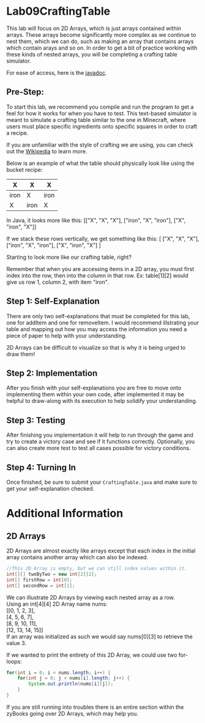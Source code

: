 # Lab09CraftingTable

This lab will focus on 2D Arrays, which is just arrays contained within arrays. These arrays become significantly more complex as we continue to nest them, which we can do, such as making an array that contains arrays which contain arays and so on. In order to get a bit of practice working with these kinds of nested arrays, you will be completing a crafting table simulator.

For ease of access, here is the [javadoc](https://csu-cs162.github.io/Lab09CraftingTable/).

## Pre-Step:
To start this lab, we recommend you compile and run the program to get a feel for how it works for when you have to test. This text-based simulator is meant to simulate a crafting table similar to the one in Minecraft, where users must place specific ingredients onto specific squares in order to craft a recipe.

If you are unfamiliar with the style of crafting we are using, you can check out the [Wikipedia](https://minecraft.fandom.com/wiki/Crafting) to learn more.

Below is an example of what the table should physically look like using the bucket recipe:

| X | X | X |
| --- | --- | --- |
| iron | X | iron |
| X | iron | X |

In Java, it looks more like this:
[["X", "X", "X"], ["iron", "X", "iron"], ["X", "iron", "X"]]

If we stack these rows vertically, we get something like this:
[
["X", "X", "X"],
["iron", "X", "iron"],
["X", "iron", "X"]
]

Starting to look more like our crafting table, right? 

Remember that when you are accessing items in a 2D array, you must first index into the row, then into the column in that row. 
Ex: table[1][2] would give us row 1, column 2, with item "iron".


## Step 1: Self-Explanation
There are only two self-explanations that must be completed for this lab, one for addItem and one for removeItem. I would recommend illstrating your table and mapping out how you may access the information you need a piece of paper to help with your understanding. 

2D Arrays can be difficult to visualize so that is why it is being urged to draw them!

## Step 2: Implementation
After you finish with your self-explanations you are free to move onto implementing them within your own code, after implemented it may be helpful to draw-along with its execution to help solidify your understanding.

## Step 3: Testing
After finishing you implementation it will help to run through the game and try to create a victory case and see if it functions correctly. Optionally, you can also create more test to test all cases possible for victory conditions.

## Step 4: Turning In
Once finished, be sure to submit your `CraftingTable.java` and make sure to get your self-explanation checked.

# Additional Information
## 2D Arrays
2D Arrays are almost exactly like arrays except that each index in the initial array contains another array which can also be indexed.
``` java
//This 2D Array is empty, but we can still index values within it.
int[][] twoByTwo = new int[2][2];
int[] firstRow = int[0];
int[] secondRow = int[1];
```
 
We can illustrate 2D Arrays by viewing each nested array as a row. \
Using an int[4][4] 2D Array name nums: \
[[0, 1, 2, 3],\
[4, 5, 6, 7],\
[8, 9, 10, 11],\
[12, 13, 14, 15]] \
If an array was initialized as such we would say nums[0][3] to retrieve the value 3.

If we wanted to print the entirety of this 2D Array, we could use two for-loops:
``` java
for(int i = 0; i < nums.length; i++) {
    for(int j = 0; j < nums[i].length; j++) {
        System.out.println(nums[i][j]);
    }
}
```

If you are still running into troubles there is an entire section within the zyBooks going over 2D Arrays, which may help you.
